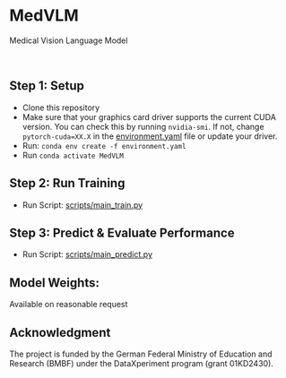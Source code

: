 # MedVLM

Medical Vision Language Model

<br/>

## Step 1: Setup 
* Clone this repository 
* Make sure that your graphics card driver supports the current CUDA version. You can check this by running `nvidia-smi`. 
If not, change `pytorch-cuda=XX.X` in the [environment.yaml](environment.yaml) file or update your driver.
* Run: `conda env create -f environment.yaml`
* Run `conda activate MedVLM`


## Step 2: Run Training
* Run Script: [scripts/main_train.py](scripts/main_train.py)

## Step 3: Predict & Evaluate Performance
* Run Script: [scripts/main_predict.py](scripts/main_predict.py)

## Model Weights:
Available on reasonable request

## Acknowledgment
The project is funded by the German Federal Ministry of Education and Research (BMBF) under the DataXperiment program (grant 01KD2430). 

